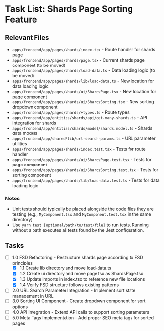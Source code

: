 # Task List: Shards Page Sorting Feature

## Relevant Files

- `apps/frontend/app/pages/shards/index.tsx` - Route handler for shards page
- `apps/frontend/app/pages/shards/page.tsx` - Current shards page component (to be moved)
- `apps/frontend/app/pages/shards/load-data.ts` - Data loading logic (to be moved)
- `apps/frontend/app/pages/shards/lib/load-data.ts` - New location for data loading logic
- `apps/frontend/app/pages/shards/ui/ShardsPage.tsx` - New location for page component
- `apps/frontend/app/pages/shards/ui/ShardsSorting.tsx` - New sorting dropdown component
- `apps/frontend/app/pages/shards/+types.ts` - Route types
- `apps/frontend/app/entities/shards/api/get-many-shards.ts` - API integration for shards
- `apps/frontend/app/entities/shards/model/shards.model.ts` - Shards data models
- `apps/frontend/app/shared/lib/url-search-params.ts` - URL parameter utilities
- `apps/frontend/app/pages/shards/index.test.tsx` - Tests for route handler
- `apps/frontend/app/pages/shards/ui/ShardsPage.test.tsx` - Tests for page component
- `apps/frontend/app/pages/shards/ui/ShardsSorting.test.tsx` - Tests for sorting component
- `apps/frontend/app/pages/shards/lib/load-data.test.ts` - Tests for data loading logic

### Notes

- Unit tests should typically be placed alongside the code files they are testing (e.g., `MyComponent.tsx` and `MyComponent.test.tsx` in the same directory).
- Use `yarn test [optional/path/to/test/file]` to run tests. Running without a path executes all tests found by the Jest configuration.

## Tasks

- [ ] 1.0 FSD Refactoring - Restructure shards page according to FSD principles
  - [x] 1.1 Create lib directory and move load-data.ts
  - [x] 1.2 Create ui directory and move page.tsx as ShardsPage.tsx
  - [x] 1.3 Update imports in index.tsx to reference new file locations
  - [x] 1.4 Verify FSD structure follows existing patterns
- [ ] 2.0 URL Search Parameter Integration - Implement sort state management in URL
- [ ] 3.0 Sorting UI Component - Create dropdown component for sort options
- [ ] 4.0 API Integration - Extend API calls to support sorting parameters
- [ ] 5.0 Meta Tags Implementation - Add proper SEO meta tags for sorted pages